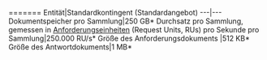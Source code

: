 =======
Entität|Standardkontingent (Standardangebot)
---|---
Dokumentspeicher pro Sammlung|250 GB*
Durchsatz pro Sammlung, gemessen in [Anforderungseinheiten](../articles/documentdb/documentdb-request-units.md) (Request Units, RUs) pro Sekunde pro Sammlung|250\.000 RU/s*
Größe des Anforderungsdokuments |512 KB*
Größe des Antwortdokuments|1 MB*

<!---HONumber=AcomDC_0615_2016-->